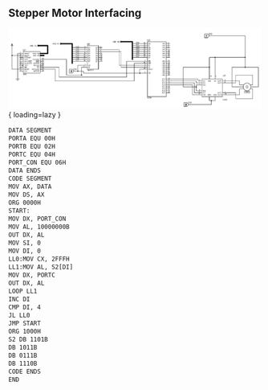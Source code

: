 ## Stepper Motor Interfacing

![p08](assets/p08.png){ loading=lazy }

```assembly
DATA SEGMENT
PORTA EQU 00H
PORTB EQU 02H
PORTC EQU 04H
PORT_CON EQU 06H
DATA ENDS
CODE SEGMENT
MOV AX, DATA
MOV DS, AX
ORG 0000H
START:
MOV DX, PORT_CON
MOV AL, 10000000B
OUT DX, AL
MOV SI, 0
MOV DI, 0
LL0:MOV CX, 2FFFH
LL1:MOV AL, S2[DI]
MOV DX, PORTC
OUT DX, AL
LOOP LL1
INC DI
CMP DI, 4
JL LL0
JMP START
ORG 1000H
S2 DB 1101B
DB 1011B
DB 0111B
DB 1110B
CODE ENDS
END
```

